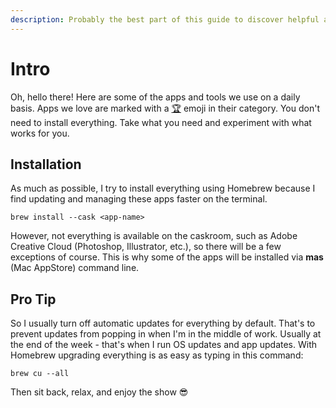```yaml
---
description: Probably the best part of this guide to discover helpful apps.
---
```


# Intro

Oh, hello there! Here are some of the apps and tools we use on a daily basis. Apps we love are marked with a [🏆](https://emojipedia.org/trophy/) emoji in their category. You don't need to install everything. Take what you need and experiment with what works for you.&#x20;

## Installation

As much as possible, I try to install everything using Homebrew because I find updating and managing these apps faster on the terminal.

```
brew install --cask <app-name>
```

However, not everything is available on the caskroom, such as Adobe Creative Cloud (Photoshop, Illustrator, etc.), so there will be a few exceptions of course. This is why some of the apps will be installed via **mas** (Mac AppStore) command line.

## Pro Tip

So I usually turn off automatic updates for everything by default. That's to prevent updates from popping in when I'm in the middle of work. Usually at the end of the week - that's when I run OS updates and app updates. With Homebrew upgrading everything is as easy as typing in this command:

```
brew cu --all
```

Then sit back, relax, and enjoy the show 😎
